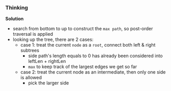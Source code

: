 ### Thinking
**Solution**
- search from bottom to up to construct the `max path`, so post-order traversal is applied
- looking up the tree, there are 2 cases: 
  - case 1: treat the current `node` as a `root`, connect both left & right subtrees
    - side path's length equals to 0 has already been considered into leftLen + rightLen
    - `max` to keep track of the largest edges we get so far
  - case 2: treat the current node as an intermediate, then only one side is allowed
    - pick the larger side